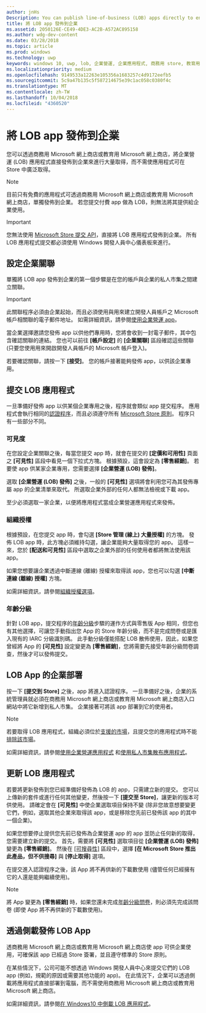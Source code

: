 ```yaml
---
author: jnHs
Description: You can publish line-of-business (LOB) apps directly to enterprises for volume acquisition via the Microsoft Store for Business or Microsoft Store for Education, without making the apps broadly available in the Store.
title: 將 LOB app 發佈到企業
ms.assetid: 2050126E-CE49-4DE3-AC2B-A572AC895158
ms.author: wdg-dev-content
ms.date: 03/28/2018
ms.topic: article
ms.prod: windows
ms.technology: uwp
keywords: windows 10, uwp, lob, 企業營運, 企業應用程式, 商務用 store, 教育用 store, 企業
ms.localizationpriority: medium
ms.openlocfilehash: 9149533a12263e105356a1683257c4d9172eefb5
ms.sourcegitcommit: 5c9a47b135c5f587214675e39c1ac058c0380f4c
ms.translationtype: MT
ms.contentlocale: zh-TW
ms.lasthandoff: 10/04/2018
ms.locfileid: "4360520"
---
```

# <a name="distribute-lob-apps-to-enterprises"></a>將 LOB app 發佈到企業


您可以透過商務用 Microsoft 網上商店或教育用 Microsoft 網上商店，將企業營運 (LOB) 應用程式直接發佈到企業來進行大量取得，而不需使應用程式可在 Store 中廣泛取得。

> [!NOTE]
> 目前只有免費的應用程式可透過商務用 Microsoft 網上商店或教育用 Microsoft 網上商店，單獨發佈到企業。 若您提交付費 app 做為 LOB，則無法將其提供給企業使用。 

> [!IMPORTANT]
> 您無法使用 [Microsoft Store 提交 API](../monetize/create-and-manage-submissions-using-windows-store-services.md)，直接將 LOB 應用程式發佈到企業。 所有 LOB 應用程式提交都必須使用 Windows 開發人員中心儀表板來進行。


## <a name="set-up-the-enterprise-association"></a>設定企業關聯

單獨將 LOB app 發佈到企業的第一個步驟是在您的帳戶與企業的私人市集之間建立關聯。

> [!IMPORTANT]
> 此關聯程序必須由企業起始，而且必須使用與用來建立開發人員帳戶之 Microsoft 帳戶相關聯的電子郵件地址。 如需詳細資訊，請參閱[使用企業營運 app](http://go.microsoft.com/fwlink/p/?LinkId=698846)。

當企業選擇邀請您發佈 app 以供他們專用時，您將會收到一封電子郵件，其中包含確認關聯的連結。 您也可以前往 **\[帳戶設定\]** 的 **\[企業關聯\]** 區段確認這些關聯 (只要您使用用來開啟開發人員帳戶的 Microsoft 帳戶登入)。

若要確認關聯，請按一下 **\[接受\]**。 您的帳戶接著能夠發佈 app，以供該企業專用。


## <a name="submit-lob-apps"></a>提交 LOB 應用程式

一旦準備好發佈 app 以供某個企業專用之後，程序就會類似 app 提交程序。 應用程式會執行相同的[認證程序](the-app-certification-process.md)，而且必須遵守所有 [Microsoft Store 原則](https://docs.microsoft.com/legal/windows/agreements/store-policies)。 程序只有一些部分不同。


### <a name="visibility"></a>可見度

在您設定企業關聯之後，每當您提交 app 時，就會在提交的 **\[定價和可用性\]** 頁面之 **\[可見性\]** 區段中看見一個下拉式方塊。 根據預設，這會設定為 **\[零售經銷\]**。 若要使 app 供某家企業專用，您需要選擇 **\[企業營運 (LOB) 發佈\]**。

選取 **\[企業營運 (LOB) 發佈\]** 之後，一般的 **\[可見性\]** 選項將會利用您可為其發佈專屬 app 的企業清單來取代。 所選取企業外部的任何人都無法檢視或下載 app。

至少必須選取一家企業，以便將應用程式當成企業營運應用程式來發佈。

<span id="organizational" />

### <a name="organizational-licensing"></a>組織授權

根據預設，在您提交 app 時，會勾選 **\[Store 管理 (線上) 大量授權\]** 的方塊。 發佈 LOB app 時，此方塊必須維持勾選，讓企業能夠大量取得您的 app。 這樣一來，您於 **\[配送和可見性\]** 區段中選取之企業外部的任何使用者都將無法使用該 app。

如果您想要讓企業透過中斷連線 (離線) 授權來取得該 app，您也可以勾選 **\[中斷連線 (離線) 授權\]** 方塊。

如需詳細資訊，請參閱[組織授權選項](organizational-licensing.md)。


### <a name="age-ratings"></a>年齡分級

針對 LOB app，提交程序的[年齡分級](age-ratings.md)步驟的運作方式與零售版 App 相同，但您也有其他選擇，可讓您手動指出您 App 的 Store 年齡分級，而不是完成問卷或是匯入現有的 IARC 分級識別碼。 此手動分級僅能搭配 LOB 散佈使用，因此，如果您曾經將 App 的 **\[可見性\]** 設定變更為 **\[零售經銷\]**，您將需要先接受年齡分級問卷調查，然後才可以發佈提交。


## <a name="enterprise-deployment-of-lob-apps"></a>LOB App 的企業部署

按一下 **\[提交到 Store\]** 之後，app 將進入認證程序。 一旦準備好之後，企業的系統管理員就必須在商務用 Microsoft 網上商店或教育用 Microsoft 網上商店入口網站中將它新增到私人市集。 企業接著可將該 app 部署到它的使用者。

> [!NOTE]
> 若要取得 LOB 應用程式，組織必須位於[支援的市場](https://technet.microsoft.com/itpro/windows/whats-new/windows-store-for-business-overview#supported-markets)，且提交您的應用程式時不能[排除該市場](define-pricing-and-market-selection.md)。 

如需詳細資訊，請參閱[使用企業營運應用程式](http://go.microsoft.com/fwlink/p/?LinkId=698846) 和[使用私人市集散布應用程式](http://go.microsoft.com/fwlink/p/?LinkId=698847)。


## <a name="update-lob-apps"></a>更新 LOB 應用程式

若要將更新發佈到您已經準備好發佈為 LOB 的 app，只需建立新的提交。 您可以上傳新的套件或進行任何其他變更，然後按一下 **\[提交至 Store\]**，讓更新的版本可供使用。 請確定會在 **\[可見性\]** 中使企業選取項目保持不變 (除非您故意想要變更它們，例如，選取其他企業來取得該 app，或是移除您先前已發佈該 app 的其中一個企業)。

如果您想要停止提供您先前已發佈為企業營運 app 的 app 並防止任何新的取得，您需要建立新的提交。 首先，需要將 **\[可見性\]** 選取項目從 **\[企業營運 (LOB) 發佈\]** 變更為 **\[零售經銷\]**。 然後在 [\[可搜尋性\]](choose-visibility-options.md#discoverability) 區段中，選擇 **\[在 Microsoft Store 推出此產品，但不供搜尋\]** 與 **\[停止取得\]** 選項。

在提交進入認證程序之後，該 App 將不再供新的下載數使用 (儘管任何已經擁有它的人還是能夠繼續使用)。

> [!NOTE]
> 將 App 變更為 **\[零售經銷\]** 時，如果您還未完成[年齡分級問卷](age-ratings.md)，則必須先完成該問卷 (即使 App 將不再供新的下載數使用)。


## <a name="distribute-lob-apps-through-sideloading"></a>透過側載發佈 LOB App

透商務用 Microsoft 網上商店或教育用 Microsoft 網上商店使 app 可供企業使用，可確保該 app 已經過 Store 簽署，並且遵守標準的 Store 原則。

在某些情況下，公司可能不想透過 Windows 開發人員中心來提交它們的 LOB app (例如，規範的原因或需要其他功能的 app)。 在此情況下，企業可以透過側載將應用程式直接部署到電腦，而不需使用商務用 Microsoft 網上商店或教育用 Microsoft 網上商店。

如需詳細資訊，請參閱[在 Windows10 中側載 LOB 應用程式](http://go.microsoft.com/fwlink/p/?LinkId=623433)。

 

 




